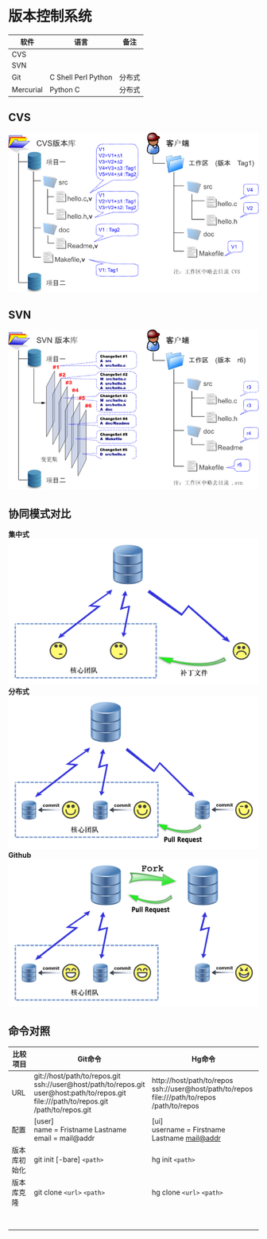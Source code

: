 # 版本控制系统

| 软件      | 语言                | 备注   |
|-----------|---------------------|--------|
| CVS       |                     |        |
| SVN       |                     |        |
| Git       | C Shell Perl Python | 分布式 |
| Mercurial | Python C            | 分布式 |

## CVS
![](../Image/a/r.png)
## SVN
![](../Image/a/s.png)

## 协同模式对比
**集中式**  
![](../Image/a/u.png)  
**分布式**  
![](../Image/a/v.png)  
**Github**  
![](../Image/a/w.png)

## 命令对照

| 比较项目 | Git命令 | Hg命令 |
|----------|---------|--------|
| URL      | git://host/path/to/repos.git <br> ssh://user@host/path/to/repos.git <br> user@host:path/to/repos.git <br> file:///path/to/repos.git <br> /path/to/repos.git | http://host/path/to/repos <br> ssh://user@host/path/to/repos <br> file:///path/to/repos <br> /path/to/repos |
| 配置 | [user] <br> name = Fristname Lastname <br> email = mail@addr | [ui] <br> username = Firstname Lastname <mail@addr> |
| 版本库初始化| git init [-bare] `<path>` | hg init `<path>` |
| 版本库克隆| git clone `<url>` `<path>` | hg clone `<url>` `<path>` |
||||
||||
||||
||||
||||
||||
||||
||||
